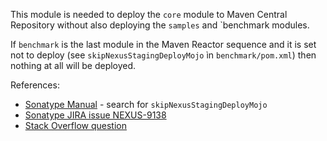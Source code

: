 This module is needed to deploy the `core` module to Maven
Central Repository without also deploying the `samples` and
`benchmark modules.
 
If `benchmark` is the last module in the Maven Reactor sequence
and it is set not to deploy (see `skipNexusStagingDeployMojo`
ìn `benchmark/pom.xml`) then nothing at all will be deployed.

References:

* [Sonatype Manual](https://help.sonatype.com/repomanager2/staging-releases/configuring-your-project-for-deployment#ConfiguringYourProjectforDeployment-DeploymentwiththeNexusStagingMavenPlugin) - search for `skipNexusStagingDeployMojo`
* [Sonatype JIRA issue NEXUS-9138](https://issues.sonatype.org/browse/NEXUS-9138)
* [Stack Overflow question](https://stackoverflow.com/questions/25305850/how-to-disable-nexus-staging-maven-plugin-in-sub-modules)
